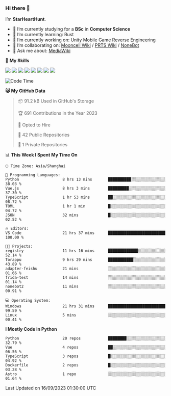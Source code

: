 ### Hi there 👋

I’m **StarHeartHunt**.

- 🏫 I’m currently studying for a **BSc** in **Computer Science**
- 🌱 I’m currently learning: Rust
- 🔭 I’m currently working on: Unity Mobile Game Reverse Engineering
- 👯 I’m collaborating on: [Mooncell Wiki](https://fgo.wiki/) / [PRTS Wiki](http://prts.wiki/) / [NoneBot](https://github.com/nonebot)
- 💬 Ask me about: [MediaWiki](https://www.mediawiki.org)

🌟 **My Skills**

![](https://img.shields.io/badge/-Python-3e74a2?style=flat-square&logo=Python&logoColor=fff)
![](https://img.shields.io/badge/-Node.js-339933?style=flat-square&logo=node.js&logoColor=fff)
![](https://img.shields.io/badge/-Vue-4fc08d?style=flat-square&logo=vue.js&logoColor=fff)
![](https://img.shields.io/badge/-React-2d98ce?style=flat-square&logo=React&logoColor=fff)
![](https://img.shields.io/badge/-TypeScript-3178C6?style=flat-square&logo=TypeScript&logoColor=fff)
![](https://img.shields.io/badge/-Docker-2496ED?style=flat-square&logo=Docker&logoColor=fff)
![](https://img.shields.io/badge/-Linux-000000?style=flat-square&logo=Linux&logoColor=fff)
![](https://img.shields.io/badge/-Dotnet-512bd4?style=flat-square&logo=.net&logoColor=fff)

<!--START_SECTION:waka-->
![Code Time](http://img.shields.io/badge/Code%20Time-627%20hrs%2051%20mins-blue)

**🐱 My GitHub Data** 

> 📦 91.2 kB Used in GitHub's Storage 
 > 
> 🏆 691 Contributions in the Year 2023
 > 
> 💼 Opted to Hire
 > 
> 📜 42 Public Repositories 
 > 
> 🔑 1 Private Repositories 
 > 
📊 **This Week I Spent My Time On** 

```text
🕑︎ Time Zone: Asia/Shanghai

💬 Programming Languages: 
Python                   8 hrs 13 mins       ██████████░░░░░░░░░░░░░░░   38.03 % 
Vue.js                   8 hrs 3 mins        █████████░░░░░░░░░░░░░░░░   37.30 % 
TypeScript               1 hr 53 mins        ██░░░░░░░░░░░░░░░░░░░░░░░   08.72 % 
TOML                     1 hr 1 min          █░░░░░░░░░░░░░░░░░░░░░░░░   04.72 % 
JSON                     32 mins             █░░░░░░░░░░░░░░░░░░░░░░░░   02.52 % 

🔥 Editors: 
VS Code                  21 hrs 37 mins      █████████████████████████   100.00 % 

🐱‍💻 Projects: 
registry                 11 hrs 16 mins      █████████████░░░░░░░░░░░░   52.14 % 
Torappu                  9 hrs 29 mins       ███████████░░░░░░░░░░░░░░   43.89 % 
adapter-feishu           21 mins             ░░░░░░░░░░░░░░░░░░░░░░░░░   01.66 % 
frida-test               14 mins             ░░░░░░░░░░░░░░░░░░░░░░░░░   01.14 % 
nonebot2                 11 mins             ░░░░░░░░░░░░░░░░░░░░░░░░░   00.91 % 

💻 Operating System: 
Windows                  21 hrs 31 mins      █████████████████████████   99.59 % 
Linux                    5 mins              ░░░░░░░░░░░░░░░░░░░░░░░░░   00.41 % 
```

**I Mostly Code in Python** 

```text
Python                   20 repos            ████████░░░░░░░░░░░░░░░░░   32.79 % 
Vue                      4 repos             ██░░░░░░░░░░░░░░░░░░░░░░░   06.56 % 
TypeScript               3 repos             █░░░░░░░░░░░░░░░░░░░░░░░░   04.92 % 
Dockerfile               2 repos             █░░░░░░░░░░░░░░░░░░░░░░░░   03.28 % 
Astro                    1 repo              ░░░░░░░░░░░░░░░░░░░░░░░░░   01.64 % 
```




 Last Updated on 16/09/2023 01:30:00 UTC
<!--END_SECTION:waka-->
